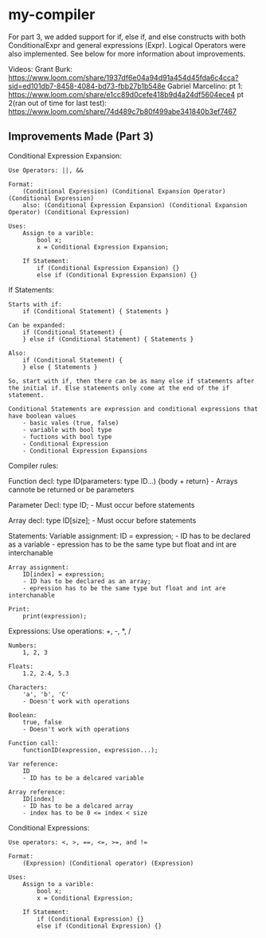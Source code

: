# my-compiler
For part 3, we added support for if, else if, and else constructs with both ConditionalExpr and general expressions (Expr). Logical Operators were also implemented. See below for more information about improvements.

Videos:
Grant Burk: https://www.loom.com/share/1937df6e04a94d91a454d45fda6c4cca?sid=ed101db7-8458-4084-bd73-fbb27b1b548e
Gabriel Marcelino: 
pt 1: https://www.loom.com/share/e1cc89d0cefe418b9d4a24df5604ece4
pt 2(ran out of time for last test): https://www.loom.com/share/74d489c7b80f499abe341840b3ef7467 

## Improvements Made (Part 3)
Conditional Expression Expansion:

    Use Operators: ||, &&
    
    Format:
        (Conditional Expression) (Conditional Expansion Operator) (Conditional Expression)
        also: (Conditional Expression Expansion) (Conditional Expansion Operator) (Conditional Expression)

    Uses: 
        Assign to a varible:
            bool x;
            x = Conditional Expression Expansion;

        If Statement:
            if (Conditional Expression Expansion) {} 
            else if (Conditional Expression Expansion) {}

If Statements: 

    Starts with if:
        if (Conditional Statement) { Statements }

    Can be expanded:
        if (Conditional Statement) {
        } else if (Conditional Statement) { Statements }

    Also:
        if (Conditional Statement) {
        } else { Statements }

    So, start with if, then there can be as many else if statements after the initial if. Else statements only come at the end of the if statement.

    Conditional Statements are expression and conditional expressions that have boolean values
        - basic vales (true, false)
        - variable with bool type
        - fuctions with bool type
        - Conditional Expression
        - Conditional Expression Expansions
    


Compiler rules:

Function decl:
    type ID(parameters: type ID...) {body + return}
    - Arrays cannote be returned or be parameters

Parameter Decl:
    type ID;
    - Must occur before statements

Array decl:
    type ID[size];
    - Must occur before statements

Statements:
    Variable assignment:
        ID = expression;
        - ID has to be declared as a variable
        - epression has to be the same type but float and int are interchanable
    
    Array assignment:
        ID[index] = expression;
        - ID has to be declared as an array;
        - epression has to be the same type but float and int are interchanable
    
    Print:
        print(expression);

Expressions:
    Use operations: +, -, *, /

    Numbers:
        1, 2, 3
    
    Floats:
        1.2, 2.4, 5.3

    Characters:
        'a', 'b', 'C'
        - Doesn't work with operations
    
    Boolean:
        true, false
        - Doesn't work with operations
    
    Function call:
        functionID(expression, expression...);

    Var reference:
        ID
        - ID has to be a delcared variable

    Array reference:
        ID[index]
        - ID has to be a delcared array
        - index has to be 0 <= index < size

Conditional Expressions:

    Use operators: <, >, ==, <=, >=, and !=

    Format:
        (Expression) (Conditional operator) (Expression)

    Uses: 
        Assign to a varible:
            bool x;
            x = Conditional Expression;

        If Statement:
            if (Conditional Expression) {} 
            else if (Conditional Expression) {}

